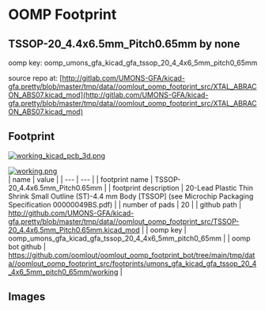 # OOMP Footprint  
## TSSOP-20_4.4x6.5mm_Pitch0.65mm  by none  
  
oomp key: oomp_umons_gfa_kicad_gfa_tssop_20_4_4x6_5mm_pitch0_65mm  
  
source repo at: [http://gitlab.com/UMONS-GFA/kicad-gfa.pretty/blob/master/tmp/data//oomlout_oomp_footprint_src/XTAL_ABRACON_ABS07.kicad_mod](http://gitlab.com/UMONS-GFA/kicad-gfa.pretty/blob/master/tmp/data//oomlout_oomp_footprint_src/XTAL_ABRACON_ABS07.kicad_mod)  
## Footprint  
  
[![working_kicad_pcb_3d.png](working_kicad_pcb_3d_600.png)](working_kicad_pcb_3d.png)  
  
[![working.png](working_600.png)](working.png)  
| name | value | 
| --- | --- | 
| footprint name | TSSOP-20_4.4x6.5mm_Pitch0.65mm | 
| footprint description | 20-Lead Plastic Thin Shrink Small Outline (ST)-4.4 mm Body [TSSOP] (see Microchip Packaging Specification 00000049BS.pdf) | 
| number of pads | 20 | 
| github path | http://github.com/UMONS-GFA/kicad-gfa.pretty/blob/master/tmp/data//oomlout_oomp_footprint_src/TSSOP-20_4.4x6.5mm_Pitch0.65mm.kicad_mod | 
| oomp key | oomp_umons_gfa_kicad_gfa_tssop_20_4_4x6_5mm_pitch0_65mm | 
| oomp bot github | https://github.com/oomlout/oomlout_oomp_footprint_bot/tree/main/tmp/data//oomlout_oomp_footprint_src/footprints/umons_gfa_kicad_gfa_tssop_20_4_4x6_5mm_pitch0_65mm/working | 
## Images  
